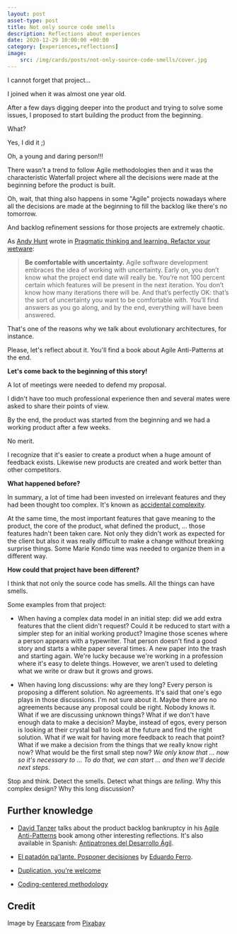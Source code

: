 ```yaml
---
layout: post
asset-type: post
title: Not only source code smells
description: Reflections about experiences
date: 2020-12-29 10:00:00 +00:00
category: [experiences,reflections]
image:
    src: /img/cards/posts/not-only-source-code-smells/cover.jpg
---
```


I cannot forget that project...

I joined when it was almost one year old.

After a few days digging deeper into the product and trying to solve some issues, I proposed to start building the product from the beginning.

What?

Yes, I did it ;)

Oh, a young and daring person!!!

There wasn't a trend to follow Agile methodologies then and it was the characteristic Waterfall project where all the decisions were made at the beginning before the product is built.

Oh, wait, that thing also happens in some "Agile" projects nowadays where all the decisions are made at the beginning to fill the backlog like there's no tomorrow.

And backlog refinement sessions for those projects are extremely chaotic.

As [Andy Hunt](https://twitter.com/PragmaticAndy) wrote in [Pragmatic thinking and learning. Refactor your wetware](https://pragprog.com/book/ahptl/pragmatic-thinking-and-learning):

> **Be comfortable with uncertainty.** Agile software development embraces the idea of working with uncertainty. Early on, you don’t know what the project end date will really be. You’re not 100 percent certain which features will be present in the next iteration. You don’t know how many iterations there will be. And that’s perfectly OK: that’s the sort of uncertainty you want to be comfortable with. You’ll find answers as you go along, and by the end, everything will have been answered.

That's one of the reasons why we talk about evolutionary architectures, for instance.

Please, let's reflect about it. You'll find a book about Agile Anti-Patterns at the end.

**Let's come back to the beginning of this story!**

A lot of meetings were needed to defend my proposal.

I didn't have too much professional experience then and several mates were asked to share their points of view.

By the end, the product was started from the beginning and we had a working product after a few weeks.

No merit.

I recognize that it's easier to create a product when a huge amount of feedback exists. Likewise new products are created and work better than other competitors.

**What happened before?**

In summary, a lot of time had been invested on irrelevant features and they had been thought too complex. It's known as [accidental complexity](https://wiki.c2.com/?AccidentalComplexity).

At the same time, the most important features that gave meaning to the product, the core of the product, what defined the product, ... those features hadn't been taken care. Not only they didn't work as expected for the client but also it was really difficult to make a change without breaking surprise things. Some Marie Kondo time was needed to organize them in a different way.

**How could that project have been different?**

I think that not only the source code has smells. All the things can have smells.

Some examples from that project:

* When having a complex data model in an initial step: did we add extra features that the client didn't request? Could it be reduced to start with a simpler step for an initial working product? Imagine those scenes where a person appears with a typewriter. That person doesn't find a good story and starts a white paper several times. A new paper into the trash and starting again. We're lucky because we're working in a profession where it's easy to delete things. However, we aren't used to deleting what we write or draw but it grows and grows.

* When having long discussions: why are they long? Every person is proposing a different solution. No agreements. It's said that one's ego plays in those discussions. I'm not sure about it. Maybe there are no agreements because any proposal could be right. Nobody knows it. What if we are discussing unknown things? What if we don't have enough data to make a decision? Maybe, instead of egos, every person is looking at their crystal ball to look at the future and find the right solution. What if we wait for having more feedback to reach that point? What if we make a decision from the things that we really know right now? What would be the first small step now? _We only know that ... now so it's necessary to ... To do that, we can start ... and then we'll decide next steps_.

Stop and think. Detect the smells. Detect what things are _telling_. Why this complex design? Why this long discussion?

## Further knowledge

* [David Tanzer](https://twitter.com/dtanzer) talks about the product backlog bankruptcy in his [Agile Anti-Patterns](https://www.quickglance.at/agile_antipatterns.html) book among other interesting reflections. It's also available in Spanish: [Antipatrones del Desarrollo Ágil](https://www.quickglance.at/agile_antipatterns_es).

* [El patadón pa'lante. Posponer decisiones](https://www.youtube.com/watch?v=vEr2xbNoUxM) by [Eduardo Ferro](https://twitter.com/eferro).

* [Duplication, you're welcome](/2018/02/27/duplication-you-are-welcome.html)

* [Coding-centered methodology](/2019/01/23/Coding-centered-methodology.html)

## Credit

Image by <a href="https://pixabay.com/users/fearscare-2010330/?utm_source=link-attribution&amp;utm_medium=referral&amp;utm_campaign=image&amp;utm_content=4043090">Fearscare</a> from <a href="https://pixabay.com/?utm_source=link-attribution&amp;utm_medium=referral&amp;utm_campaign=image&amp;utm_content=4043090">Pixabay</a>
